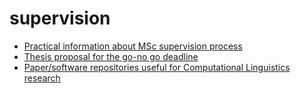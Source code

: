 # supervision

- [Practical information about MSc supervision process](msc.rst)
- [Thesis proposal for the go-no go deadline](go-nogo.rst)
- [Paper/software repositories useful for Computational Linguistics research](cl.rst)
